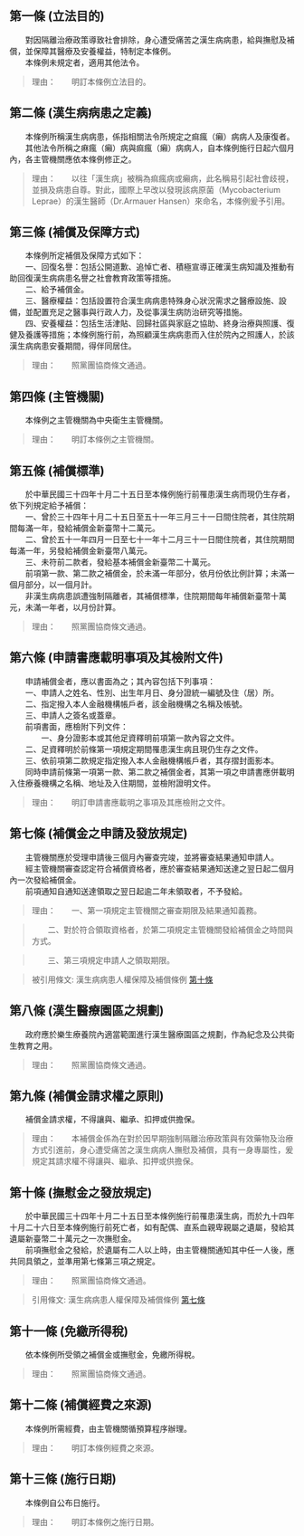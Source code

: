 第一條 (立法目的)
-----------------
　　對因隔離治療政策導致社會排除，身心遭受痛苦之漢生病病患，給與撫慰及補償，並保障其醫療及安養權益，特制定本條例。  
　　本條例未規定者，適用其他法令。  
> 理由：　　明訂本條例立法目的。



第二條 (漢生病病患之定義)
-------------------------
　　本條例所稱漢生病病患，係指相關法令所規定之痲瘋（癩）病病人及康復者。  
　　其他法令所稱之痳瘋（癩）病與痲瘋（癩）病病人，自本條例施行日起六個月內，各主管機關應依本條例修正之。  
> 理由：　　以往「漢生病」被稱為痲瘋病或癩病，此名稱易引起社會歧視，並損及病患自尊。對此，國際上早改以發現該病原菌（Mycobacterium Leprae）的漢生醫師（Dr.Armauer Hansen）來命名，本條例爰予引用。



第三條 (補償及保障方式)
-----------------------
　　本條例所定補償及保障方式如下：  
　　一、回復名譽：包括公開道歉、追悼亡者、積極宣導正確漢生病知識及推動有助回復漢生病病患名譽之社會教育政策等措施。  
　　二、給予補償金。  
　　三、醫療權益：包括設置符合漢生病病患特殊身心狀況需求之醫療設施、設備，並配置充足之醫事與行政人力，及從事漢生病防治研究等措施。  
　　四、安養權益：包括生活津貼、回歸社區與家庭之協助、終身治療與照護、復健及養護等措施；本條例施行前，為照顧漢生病病患而入住於院內之照護人，於該漢生病病患安養期間，得伴同居住。  
> 理由：　　照黨團協商條文通過。



第四條 (主管機關)
-----------------
　　本條例之主管機關為中央衛生主管機關。  
> 理由：　　明訂本條例之主管機關。



第五條 (補償標準)
-----------------
　　於中華民國三十四年十月二十五日至本條例施行前罹患漢生病而現仍生存者，依下列規定給予補償：  
　　一、曾於三十四年十月二十五日至五十一年三月三十一日間住院者，其住院期間每滿一年，發給補償金新臺幣十二萬元。  
　　二、曾於五十一年四月一日至七十一年十二月三十一日間住院者，其住院期間每滿一年，另發給補償金新臺幣八萬元。  
　　三、未符前二款者，發給基本補償金新臺幣二十萬元。  
　　前項第一款、第二款之補償金，於未滿一年部分，依月份依比例計算；未滿一個月部分，以一個月計。  
　　非漢生病病患誤遭強制隔離者，其補償標準，住院期間每年補償新臺幣十萬元，未滿一年者，以月份計算。  
> 理由：　　照黨團協商條文通過。



第六條 (申請書應載明事項及其檢附文件)
-------------------------------------
　　申請補償金者，應以書面為之；其內容包括下列事項：  
　　一、申請人之姓名、性別、出生年月日、身分證統一編號及住（居）所。  
　　二、指定撥入本人金融機構帳戶者，該金融機構之名稱及帳號。  
　　三、申請人之簽名或蓋章。  
　　前項書面，應檢附下列文件：  
　　　　一、身分證影本或其他足資釋明前項第一款內容之文件。  
　　二、足資釋明於前條第一項規定期間罹患漢生病且現仍生存之文件。  
　　三、依前項第二款規定指定撥入本人金融機構帳戶者，其存摺封面影本。  
　　同時申請前條第一項第一款、第二款之補償金者，其第一項之申請書應併載明入住療養機構之名稱、地址及入住期間，並檢附證明文件。  
> 理由：　　明訂申請書應載明之事項及其應檢附之文件。



第七條 (補償金之申請及發放規定)
-------------------------------
　　主管機關應於受理申請後三個月內審查完竣，並將審查結果通知申請人。  
　　經主管機關審查認定符合補償資格者，應於審查結果通知送達之翌日起二個月內一次發給補償金。  
　　前項通知自通知送達領取之翌日起逾二年未領取者，不予發給。  
> 理由：　　一、第一項規定主管機關之審查期限及結果通知義務。

> 　　二、對於符合領取資格者，於第二項規定主管機關發給補償金之時間與方式。

> 　　三、第三項規定申請人之領取期限。

> 被引用條文: 漢生病病患人權保障及補償條例 [第十條](../../法務/人權保障/漢生病病患人權保障及補償條例.md#第十條-撫慰金之發放規定)



第八條 (漢生醫療園區之規劃)
---------------------------
　　政府應於樂生療養院內適當範圍進行漢生醫療園區之規劃，作為紀念及公共衛生教育之用。  
> 理由：　　照黨團協商條文通過。



第九條 (補償金請求權之原則)
---------------------------
　　補償金請求權，不得讓與、繼承、扣押或供擔保。  
> 理由：　　本補償金係為在對於因早期強制隔離治療政策與有效藥物及治療方式引進前，身心遭受痛苦之漢生病病人撫慰及補償，具有一身專屬性，爰規定其請求權不得讓與、繼承、扣押或供擔保。



第十條 (撫慰金之發放規定)
-------------------------
　　於中華民國三十四年十月二十五日至本條例施行前罹患漢生病，而於九十四年十月二十六日至本條例施行前死亡者，如有配偶、直系血親卑親屬之遺屬，發給其遺屬新臺幣二十萬元之一次撫慰金。  
　　前項撫慰金之發給，於遺屬有二人以上時，由主管機關通知其中任一人後，應共同具領之，並準用第七條第三項之規定。  
> 理由：　　照黨團協商條文通過。

> 引用條文: 漢生病病患人權保障及補償條例 [第七條](../../法務/人權保障/漢生病病患人權保障及補償條例.md#第七條-補償金之申請及發放規定)



第十一條 (免繳所得稅)
---------------------
　　依本條例所受領之補償金或撫慰金，免繳所得稅。  
> 理由：　　照黨團協商條文通過。



第十二條 (補償經費之來源)
-------------------------
　　本條例所需經費，由主管機關循預算程序辦理。  
> 理由：　　明訂本條例經費之來源。



第十三條 (施行日期)
-------------------
　　本條例自公布日施行。  
> 理由：　　明訂本條例之施行日期。